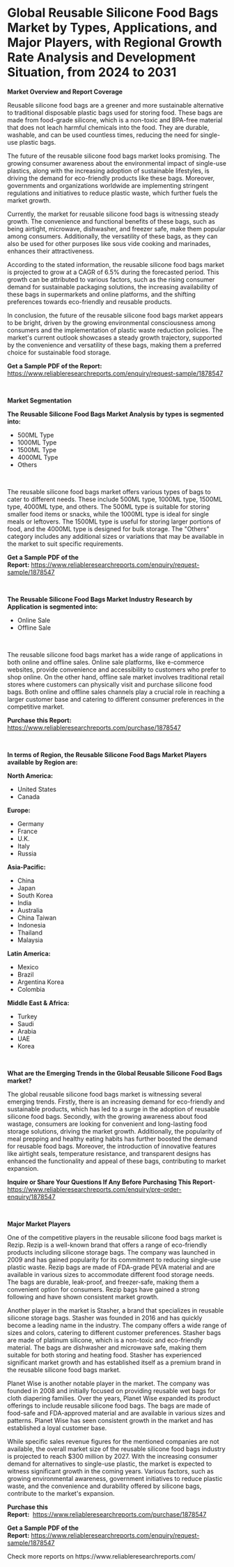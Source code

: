 <p><h1>Global Reusable Silicone Food Bags Market by Types, Applications, and Major Players, with Regional Growth Rate Analysis and Development Situation, from 2024 to 2031</h1></p><p><strong>Market Overview and Report Coverage</strong></p>
<p><p>Reusable silicone food bags are a greener and more sustainable alternative to traditional disposable plastic bags used for storing food. These bags are made from food-grade silicone, which is a non-toxic and BPA-free material that does not leach harmful chemicals into the food. They are durable, washable, and can be used countless times, reducing the need for single-use plastic bags.</p><p>The future of the reusable silicone food bags market looks promising. The growing consumer awareness about the environmental impact of single-use plastics, along with the increasing adoption of sustainable lifestyles, is driving the demand for eco-friendly products like these bags. Moreover, governments and organizations worldwide are implementing stringent regulations and initiatives to reduce plastic waste, which further fuels the market growth.</p><p>Currently, the market for reusable silicone food bags is witnessing steady growth. The convenience and functional benefits of these bags, such as being airtight, microwave, dishwasher, and freezer safe, make them popular among consumers. Additionally, the versatility of these bags, as they can also be used for other purposes like sous vide cooking and marinades, enhances their attractiveness.</p><p>According to the stated information, the reusable silicone food bags market is projected to grow at a CAGR of 6.5% during the forecasted period. This growth can be attributed to various factors, such as the rising consumer demand for sustainable packaging solutions, the increasing availability of these bags in supermarkets and online platforms, and the shifting preferences towards eco-friendly and reusable products.</p><p>In conclusion, the future of the reusable silicone food bags market appears to be bright, driven by the growing environmental consciousness among consumers and the implementation of plastic waste reduction policies. The market's current outlook showcases a steady growth trajectory, supported by the convenience and versatility of these bags, making them a preferred choice for sustainable food storage.</p></p>
<p><strong>Get a Sample PDF of the Report:</strong> <a href="https://www.reliableresearchreports.com/enquiry/request-sample/1878547">https://www.reliableresearchreports.com/enquiry/request-sample/1878547</a></p>
<p>&nbsp;</p>
<p><strong>Market Segmentation</strong></p>
<p><strong>The Reusable Silicone Food Bags Market Analysis by types is segmented into:</strong></p>
<p><ul><li>500ML Type</li><li>1000ML Type</li><li>1500ML Type</li><li>4000ML Type</li><li>Others</li></ul></p>
<p>&nbsp;</p>
<p><p>The reusable silicone food bags market offers various types of bags to cater to different needs. These include 500ML type, 1000ML type, 1500ML type, 4000ML type, and others. The 500ML type is suitable for storing smaller food items or snacks, while the 1000ML type is ideal for single meals or leftovers. The 1500ML type is useful for storing larger portions of food, and the 4000ML type is designed for bulk storage. The "Others" category includes any additional sizes or variations that may be available in the market to suit specific requirements.</p></p>
<p><strong>Get a Sample PDF of the Report:</strong>&nbsp;<a href="https://www.reliableresearchreports.com/enquiry/request-sample/1878547">https://www.reliableresearchreports.com/enquiry/request-sample/1878547</a></p>
<p>&nbsp;</p>
<p><strong>The Reusable Silicone Food Bags Market Industry Research by Application is segmented into:</strong></p>
<p><ul><li>Online Sale</li><li>Offline Sale</li></ul></p>
<p>&nbsp;</p>
<p><p>The reusable silicone food bags market has a wide range of applications in both online and offline sales. Online sale platforms, like e-commerce websites, provide convenience and accessibility to customers who prefer to shop online. On the other hand, offline sale market involves traditional retail stores where customers can physically visit and purchase silicone food bags. Both online and offline sales channels play a crucial role in reaching a larger customer base and catering to different consumer preferences in the competitive market.</p></p>
<p><strong>Purchase this Report:</strong>&nbsp; <a href="https://www.reliableresearchreports.com/purchase/1878547">https://www.reliableresearchreports.com/purchase/1878547</a></p>
<p>&nbsp;</p>
<p><strong>In terms of Region, the Reusable Silicone Food Bags Market Players available by Region are:</strong></p>
<p>
    <p> <strong> North America: </strong>
        <ul>
            <li>United States</li>
            <li>Canada</li>
        </ul>
        </p> 
    <p> <strong> Europe: </strong>
        <ul>
            <li>Germany</li>
            <li>France</li>
            <li>U.K.</li>
            <li>Italy</li>
            <li>Russia</li>
        </ul>
        </p> 
    <p> <strong> Asia-Pacific: </strong>
        <ul>
            <li>China</li>
            <li>Japan</li>
            <li>South Korea</li>
            <li>India</li>
            <li>Australia</li>
            <li>China Taiwan</li>
            <li>Indonesia</li>
            <li>Thailand</li>
            <li>Malaysia</li>
        </ul>
        </p> 
    <p> <strong> Latin America: </strong>
        <ul>
            <li>Mexico</li>
            <li>Brazil</li>
            <li>Argentina Korea</li>
            <li>Colombia</li>
        </ul>
        </p> 
    <p> <strong> Middle East & Africa: </strong>
        <ul>
            <li>Turkey</li>
            <li>Saudi</li>
            <li>Arabia</li>
            <li>UAE</li>
            <li>Korea</li>
        </ul>
    </p>
    </p>
<p>&nbsp;</p>
<p><strong>What are the Emerging Trends in the Global Reusable Silicone Food Bags market?</strong></p>
<p><p>The global reusable silicone food bags market is witnessing several emerging trends. Firstly, there is an increasing demand for eco-friendly and sustainable products, which has led to a surge in the adoption of reusable silicone food bags. Secondly, with the growing awareness about food wastage, consumers are looking for convenient and long-lasting food storage solutions, driving the market growth. Additionally, the popularity of meal prepping and healthy eating habits has further boosted the demand for reusable food bags. Moreover, the introduction of innovative features like airtight seals, temperature resistance, and transparent designs has enhanced the functionality and appeal of these bags, contributing to market expansion.</p></p>
<p><strong>Inquire or Share Your Questions If Any Before Purchasing This Report</strong>- <a href="https://www.reliableresearchreports.com/enquiry/pre-order-enquiry/1878547">https://www.reliableresearchreports.com/enquiry/pre-order-enquiry/1878547</a></p>
<p>&nbsp;</p>
<p><strong>Major Market Players</strong></p>
<p><p>One of the competitive players in the reusable silicone food bags market is Rezip. Rezip is a well-known brand that offers a range of eco-friendly products including silicone storage bags. The company was launched in 2009 and has gained popularity for its commitment to reducing single-use plastic waste. Rezip bags are made of FDA-grade PEVA material and are available in various sizes to accommodate different food storage needs. The bags are durable, leak-proof, and freezer-safe, making them a convenient option for consumers. Rezip bags have gained a strong following and have shown consistent market growth.</p><p>Another player in the market is Stasher, a brand that specializes in reusable silicone storage bags. Stasher was founded in 2016 and has quickly become a leading name in the industry. The company offers a wide range of sizes and colors, catering to different customer preferences. Stasher bags are made of platinum silicone, which is a non-toxic and eco-friendly material. The bags are dishwasher and microwave safe, making them suitable for both storing and heating food. Stasher has experienced significant market growth and has established itself as a premium brand in the reusable silicone food bags market.</p><p>Planet Wise is another notable player in the market. The company was founded in 2008 and initially focused on providing reusable wet bags for cloth diapering families. Over the years, Planet Wise expanded its product offerings to include reusable silicone food bags. The bags are made of food-safe and FDA-approved material and are available in various sizes and patterns. Planet Wise has seen consistent growth in the market and has established a loyal customer base.</p><p>While specific sales revenue figures for the mentioned companies are not available, the overall market size of the reusable silicone food bags industry is projected to reach $300 million by 2027. With the increasing consumer demand for alternatives to single-use plastic, the market is expected to witness significant growth in the coming years. Various factors, such as growing environmental awareness, government initiatives to reduce plastic waste, and the convenience and durability offered by silicone bags, contribute to the market's expansion.</p></p>
<p><strong>Purchase this Report:</strong>&nbsp;&nbsp;<a href="https://www.reliableresearchreports.com/purchase/1878547">https://www.reliableresearchreports.com/purchase/1878547</a></p>
<p></p>
<p><strong>Get a Sample PDF of the Report:</strong>&nbsp;<a href="https://www.reliableresearchreports.com/enquiry/request-sample/1878547">https://www.reliableresearchreports.com/enquiry/request-sample/1878547</a></p>
<p>Check more reports on https://www.reliableresearchreports.com/</p>